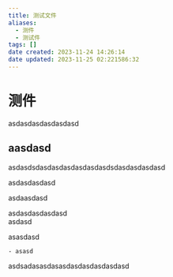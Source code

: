 ```yaml
---
title: 测试文件
aliases:
  - 测件
  - 测试件
tags: []
date created: 2023-11-24 14:26:14
date updated: 2023-11-25 02:221586:32
---
```


# 测件

asdasdasdasdasdasd

## aasdasd

asdasdsdasdasdasdasdasdasdsdasdasdasdasd

asdasdasdasd

asdaasdasd

asdasdasdasdasd  
asdasd

asasdasd

    - asasd

asdsadasasdasasdasdasdasdasdasd


